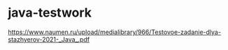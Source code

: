 # java-testwork

https://www.naumen.ru/upload/medialibrary/966/Testovoe-zadanie-dlya-stazhyerov-2021-_Java_.pdf
